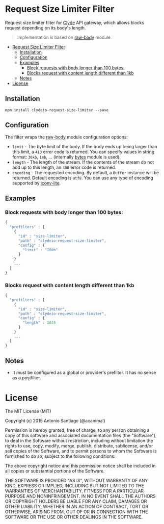 # Request Size Limiter Filter

Request size limiter filter for [Clyde](https://github.com/acanimal/clyde) API gateway, which allows blocks request depending on its body's length.

> Implementation is based on [raw-body](https://github.com/stream-utils/raw-body) module.

<!-- TOC depth:6 withLinks:1 updateOnSave:1 orderedList:0 -->

- [Request Size Limiter Filter](#request-size-limiter-filter)
	- [Installation](#installation)
	- [Configuration](#configuration)
	- [Examples](#examples)
		- [Block requests with body longer than 100 bytes:](#block-requests-with-body-longer-than-100-bytes)
		- [Blocks request with content length different than 1kb](#blocks-request-with-content-length-different-than-1kb)
	- [Notes](#notes)
- [License](#license)

<!-- /TOC -->

## Installation

`npm install clydeio-request-size-limiter --save`

## Configuration

The filter wraps the [raw-body](https://github.com/stream-utils/raw-body) module configuration options:

- `limit` - The byte limit of the body. If the body ends up being larger than this limit, a `413` error code is returned. You can specify values in string format: `30kb`, `1mb`, ... (internally [bytes](https://github.com/visionmedia/bytes.js) module is used).
- `length` - The length of the stream. If the contents of the stream do not add up to this length, an `400` error code is returned.
- `encoding` - The requested encoding. By default, a `Buffer` instance will be returned. Default encoding is `utf8`. You can use any type of encoding supported by [iconv-lite](https://www.npmjs.org/package/iconv-lite#readme).


## Examples

### Block requests with body longer than 100 bytes:

```javascript
{
  "prefilters" : [
    {
      "id" : "size-limiter",
      "path" : "clydeio-request-size-limiter",
      "config" : {
        "limit" : "100b"
      }
    }
    ...
  ]
}
```

### Blocks request with content length different than 1kb

```javascript
{
  "prefilters" : [
    {
      "id" : "size-limiter",
      "path" : "clydeio-request-size-limiter",
      "config" : {
        "length" : 1024
      }
    }
    ...
  ]
}
```

## Notes

* It must be configured as a global or provider's prefilter. It has no sense as a postfilter.


# License

The MIT License (MIT)

Copyright (c) 2015 Antonio Santiago (@acanimal)

Permission is hereby granted, free of charge, to any person obtaining a copy
of this software and associated documentation files (the "Software"), to deal
in the Software without restriction, including without limitation the rights
to use, copy, modify, merge, publish, distribute, sublicense, and/or sell
copies of the Software, and to permit persons to whom the Software is
furnished to do so, subject to the following conditions:

The above copyright notice and this permission notice shall be included in all
copies or substantial portions of the Software.

THE SOFTWARE IS PROVIDED "AS IS", WITHOUT WARRANTY OF ANY KIND, EXPRESS OR
IMPLIED, INCLUDING BUT NOT LIMITED TO THE WARRANTIES OF MERCHANTABILITY,
FITNESS FOR A PARTICULAR PURPOSE AND NONINFRINGEMENT. IN NO EVENT SHALL THE
AUTHORS OR COPYRIGHT HOLDERS BE LIABLE FOR ANY CLAIM, DAMAGES OR OTHER
LIABILITY, WHETHER IN AN ACTION OF CONTRACT, TORT OR OTHERWISE, ARISING FROM,
OUT OF OR IN CONNECTION WITH THE SOFTWARE OR THE USE OR OTHER DEALINGS IN THE
SOFTWARE.
